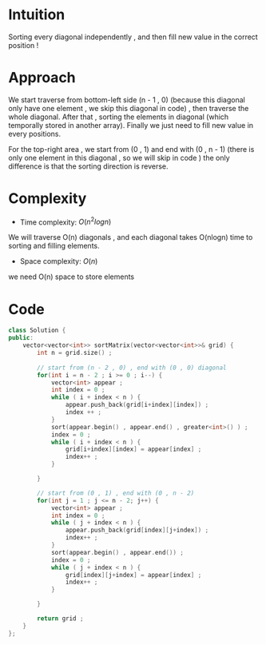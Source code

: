 # Intuition
<!-- Describe your first thoughts on how to solve this problem. -->
Sorting every diagonal independently , and then fill new value in the correct position !

# Approach
<!-- Describe your approach to solving the problem. -->
We start traverse from bottom-left side (n - 1 , 0) (because this diagonal only have one element , we skip this diagonal in code) , then traverse the whole diagonal. After that , sorting the elements in diagonal (which temporally stored in another array). Finally we just need to fill new value in every positions. 

For the top-right area , we start from (0 , 1) and end with (0 , n - 1) (there is only one element in this diagonal , so we will skip in code ) the only difference is that the sorting direction is reverse. 

# Complexity
- Time complexity: $O(n^2logn)$
<!-- Add your time complexity here, e.g. $$O(n)$$ -->
We will traverse O(n) diagonals , and each diagonal takes O(nlogn) time to sorting and filling elements.

- Space complexity: $O(n)$
<!-- Add your space complexity here, e.g. $$O(n)$$ -->
we need O(n) space to store elements

# Code
```cpp []
class Solution {
public:
    vector<vector<int>> sortMatrix(vector<vector<int>>& grid) {
        int n = grid.size() ;
        
        // start from (n - 2 , 0) , end with (0 , 0) diagonal
        for(int i = n - 2 ; i >= 0 ; i--) {
            vector<int> appear ; 
            int index = 0 ;
            while ( i + index < n ) {
                appear.push_back(grid[i+index][index]) ;
                index ++ ;
            }
            sort(appear.begin() , appear.end() , greater<int>() ) ;
            index = 0 ;
            while ( i + index < n ) {
                grid[i+index][index] = appear[index] ;
                index++ ;
            }

        }

        // start from (0 , 1) , end with (0 , n - 2)
        for(int j = 1 ; j <= n - 2; j++) {
            vector<int> appear ; 
            int index = 0 ;
            while ( j + index < n ) {
                appear.push_back(grid[index][j+index]) ;
                index++ ;
            }
            sort(appear.begin() , appear.end()) ;
            index = 0 ;
            while ( j + index < n ) {
                grid[index][j+index] = appear[index] ;
                index++ ;
            }

        }

        return grid ;
    }
};
```
